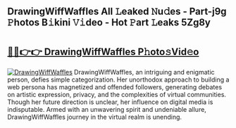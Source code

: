 ## DrawingWiffWaffles All 𝙻eaked 𝙽u𝚍es - Part-j9g 𝙿hotos B𝚒kini 𝚅𝚒deo - Hot 𝙿art 𝙻eaks 5Zg8y

# <h2><a href="http://ld75s0a.urlbe.top/?page=DrawingWiffWaffles">🔗🔗👉👉 DrawingWiffWaffles P𝚑oto𝚜Vid𝚎o</a></h2>

[![DrawingWiffWaffles](https://i.imgur.com/eBuTRDB.gif)](http://ld75s0a.urlbe.top/?page=DrawingWiffWaffles)
DrawingWiffWaffles, an intriguing and enigmatic person, defies simple categorization. Her unorthodox approach to building a web persona has magnetized and offended followers, generating debates on artistic expression, privacy, and the complexities of virtual communities. Though her future direction is unclear, her influence on digital media is indisputable. Armed with an unwavering spirit and undeniable allure, DrawingWiffWaffles journey in the virtual realm is unending.
